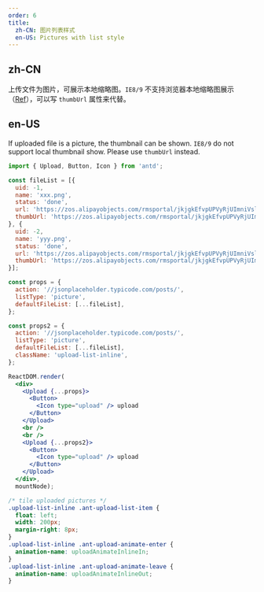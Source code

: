 ```yaml
---
order: 6
title:
  zh-CN: 图片列表样式
  en-US: Pictures with list style
---
```


## zh-CN

上传文件为图片，可展示本地缩略图。`IE8/9` 不支持浏览器本地缩略图展示（[Ref](https://developer.mozilla.org/en-US/docs/Web/API/FileReader/readAsDataURL)），可以写 `thumbUrl` 属性来代替。

## en-US

If uploaded file is a picture, the thumbnail can be shown. `IE8/9` do not support local thumbnail show. Please use `thumbUrl` instead.


````jsx
import { Upload, Button, Icon } from 'antd';

const fileList = [{
  uid: -1,
  name: 'xxx.png',
  status: 'done',
  url: 'https://zos.alipayobjects.com/rmsportal/jkjgkEfvpUPVyRjUImniVslZfWPnJuuZ.png',
  thumbUrl: 'https://zos.alipayobjects.com/rmsportal/jkjgkEfvpUPVyRjUImniVslZfWPnJuuZ.png',
}, {
  uid: -2,
  name: 'yyy.png',
  status: 'done',
  url: 'https://zos.alipayobjects.com/rmsportal/jkjgkEfvpUPVyRjUImniVslZfWPnJuuZ.png',
  thumbUrl: 'https://zos.alipayobjects.com/rmsportal/jkjgkEfvpUPVyRjUImniVslZfWPnJuuZ.png',
}];

const props = {
  action: '//jsonplaceholder.typicode.com/posts/',
  listType: 'picture',
  defaultFileList: [...fileList],
};

const props2 = {
  action: '//jsonplaceholder.typicode.com/posts/',
  listType: 'picture',
  defaultFileList: [...fileList],
  className: 'upload-list-inline',
};

ReactDOM.render(
  <div>
    <Upload {...props}>
      <Button>
        <Icon type="upload" /> upload
      </Button>
    </Upload>
    <br />
    <br />
    <Upload {...props2}>
      <Button>
        <Icon type="upload" /> upload
      </Button>
    </Upload>
  </div>,
  mountNode);
````

````css
/* tile uploaded pictures */
.upload-list-inline .ant-upload-list-item {
  float: left;
  width: 200px;
  margin-right: 8px;
}
.upload-list-inline .ant-upload-animate-enter {
  animation-name: uploadAnimateInlineIn;
}
.upload-list-inline .ant-upload-animate-leave {
  animation-name: uploadAnimateInlineOut;
}
````
